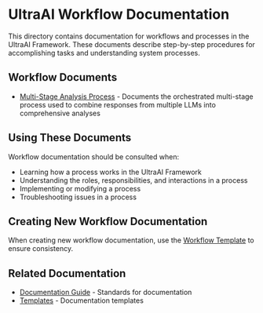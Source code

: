 # UltraAI Workflow Documentation

This directory contains documentation for workflows and processes in the UltraAI Framework. These documents describe step-by-step procedures for accomplishing tasks and understanding system processes.

## Workflow Documents

- [Multi-Stage Analysis Process](ANALYSIS_WORKFLOW.md) - Documents the orchestrated multi-stage process used to combine responses from multiple LLMs into comprehensive analyses

## Using These Documents

Workflow documentation should be consulted when:

- Learning how a process works in the UltraAI Framework
- Understanding the roles, responsibilities, and interactions in a process
- Implementing or modifying a process
- Troubleshooting issues in a process

## Creating New Workflow Documentation

When creating new workflow documentation, use the [Workflow Template](../templates/WORKFLOW_TEMPLATE.md) to ensure consistency.

## Related Documentation

- [Documentation Guide](../DOCUMENTATION_GUIDE.md) - Standards for documentation
- [Templates](../templates/README.md) - Documentation templates
